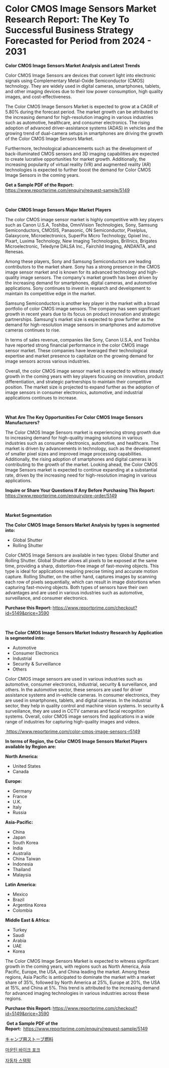 <p><h1>Color CMOS Image Sensors Market Research Report: The Key To Successful Business Strategy Forecasted for Period from 2024 - 2031</h1></p><p><strong>Color CMOS Image Sensors Market Analysis and Latest Trends</strong></p>
<p><p>Color CMOS Image Sensors are devices that convert light into electronic signals using Complementary Metal-Oxide Semiconductor (CMOS) technology. They are widely used in digital cameras, smartphones, tablets, and other imaging devices due to their low power consumption, high quality images, and cost-effectiveness.</p><p>The Color CMOS Image Sensors Market is expected to grow at a CAGR of 5.80% during the forecast period. The market growth can be attributed to the increasing demand for high-resolution imaging in various industries such as automotive, healthcare, and consumer electronics. The rising adoption of advanced driver-assistance systems (ADAS) in vehicles and the growing trend of dual-camera setups in smartphones are driving the growth of the Color CMOS Image Sensors Market.</p><p>Furthermore, technological advancements such as the development of back-illuminated CMOS sensors and 3D imaging capabilities are expected to create lucrative opportunities for market growth. Additionally, the increasing popularity of virtual reality (VR) and augmented reality (AR) technologies is expected to further boost the demand for Color CMOS Image Sensors in the coming years.</p></p>
<p><strong>Get a Sample PDF of the Report:&nbsp;</strong> <a href="https://www.reportprime.com/enquiry/request-sample/5149">https://www.reportprime.com/enquiry/request-sample/5149</a></p>
<p>&nbsp;</p>
<p><strong>Color CMOS Image Sensors Major Market Players</strong></p>
<p><p>The color CMOS image sensor market is highly competitive with key players such as Canon U.S.A, Toshiba, OmniVision Technologies, Sony, Samsung Semiconductors, CMOSIS, Panasonic, ON Semiconductor, Pixelplus, Galaxycore, Microelectronics, SuperPix Micro Technology, Gpixel Inc., Pixart, Luxima Technology, New Imaging Technologies, Brillnics, Brigates Microelectronic, Teledyne DALSA Inc., Fairchild Imaging, ANDANTA, and Renesas.</p><p>Among these players, Sony and Samsung Semiconductors are leading contributors to the market share. Sony has a strong presence in the CMOS image sensor market and is known for its advanced technology and high-quality image sensors. The company's market growth has been driven by the increasing demand for smartphones, digital cameras, and automotive applications. Sony continues to invest in research and development to maintain its competitive edge in the market.</p><p>Samsung Semiconductors is another key player in the market with a broad portfolio of color CMOS image sensors. The company has seen significant growth in recent years due to its focus on product innovation and strategic partnerships. Samsung's market size is expected to grow further as the demand for high-resolution image sensors in smartphones and automotive cameras continues to rise.</p><p>In terms of sales revenue, companies like Sony, Canon U.S.A, and Toshiba have reported strong financial performance in the color CMOS image sensor market. These companies have leveraged their technological expertise and market presence to capitalize on the growing demand for image sensors across various industries.</p><p>Overall, the color CMOS image sensor market is expected to witness steady growth in the coming years with key players focusing on innovation, product differentiation, and strategic partnerships to maintain their competitive position. The market size is projected to expand further as the adoption of image sensors in consumer electronics, automotive, and industrial applications continues to increase.</p></p>
<p>&nbsp;</p>
<p><strong>What Are The Key Opportunities For Color CMOS Image Sensors Manufacturers?</strong></p>
<p><p>The Color CMOS Image Sensors market is experiencing strong growth due to increasing demand for high-quality imaging solutions in various industries such as consumer electronics, automotive, and healthcare. The market is driven by advancements in technology, such as the development of smaller pixel sizes and improved image processing capabilities. Additionally, the rising adoption of smartphones and digital cameras is contributing to the growth of the market. Looking ahead, the Color CMOS Image Sensors market is expected to continue expanding at a substantial rate, driven by the increasing need for high-resolution imaging in various applications.</p></p>
<p><strong>Inquire or Share Your Questions If Any Before Purchasing This Report:</strong> <a href="https://www.reportprime.com/enquiry/pre-order/5149">https://www.reportprime.com/enquiry/pre-order/5149</a></p>
<p>&nbsp;</p>
<p><strong>Market Segmentation</strong></p>
<p><strong>The Color CMOS Image Sensors Market Analysis by types is segmented into:</strong></p>
<p><ul><li>Global Shutter</li><li>Rolling Shutter</li></ul></p>
<p><p>Color CMOS Image Sensors are available in two types: Global Shutter and Rolling Shutter. Global Shutter allows all pixels to be exposed at the same time, providing a sharp, distortion-free image of fast-moving objects. This type is ideal for applications requiring precise timing and accurate motion capture. Rolling Shutter, on the other hand, captures images by scanning each row of pixels sequentially, which can result in image distortions when capturing fast-moving objects. Both types of sensors have their own advantages and are used in various industries such as automotive, surveillance, and consumer electronics.</p></p>
<p><strong>Purchase this Report:&nbsp;</strong><a href="https://www.reportprime.com/checkout?id=5149&price=3590">https://www.reportprime.com/checkout?id=5149&price=3590</a></p>
<p>&nbsp;</p>
<p><strong>The Color CMOS Image Sensors Market Industry Research by Application is segmented into:</strong></p>
<p><ul><li>Automotive</li><li>Consumer Electronics</li><li>Industrial</li><li>Security & Surveillance</li><li>Others</li></ul></p>
<p><p>Color CMOS image sensors are used in various industries such as automotive, consumer electronics, industrial, security & surveillance, and others. In the automotive sector, these sensors are used for driver assistance systems and in-vehicle cameras. In consumer electronics, they are used in smartphones, tablets, and digital cameras. In the industrial sector, they help in quality control and machine vision systems. In security & surveillance, they are used in CCTV cameras and facial recognition systems. Overall, color CMOS image sensors find applications in a wide range of industries for capturing high-quality images and videos.</p></p>
<p><a href="https://www.reportprime.com/color-cmos-image-sensors-r5149">&nbsp;https://www.reportprime.com/color-cmos-image-sensors-r5149</a></p>
<p><strong>In terms of Region, the Color CMOS Image Sensors Market Players available by Region are:</strong></p>
<p>
    <p> <strong> North America: </strong>
        <ul>
            <li>United States</li>
            <li>Canada</li>
        </ul>
        </p> 
    <p> <strong> Europe: </strong>
        <ul>
            <li>Germany</li>
            <li>France</li>
            <li>U.K.</li>
            <li>Italy</li>
            <li>Russia</li>
        </ul>
        </p> 
    <p> <strong> Asia-Pacific: </strong>
        <ul>
            <li>China</li>
            <li>Japan</li>
            <li>South Korea</li>
            <li>India</li>
            <li>Australia</li>
            <li>China Taiwan</li>
            <li>Indonesia</li>
            <li>Thailand</li>
            <li>Malaysia</li>
        </ul>
        </p> 
    <p> <strong> Latin America: </strong>
        <ul>
            <li>Mexico</li>
            <li>Brazil</li>
            <li>Argentina Korea</li>
            <li>Colombia</li>
        </ul>
        </p> 
    <p> <strong> Middle East & Africa: </strong>
        <ul>
            <li>Turkey</li>
            <li>Saudi</li>
            <li>Arabia</li>
            <li>UAE</li>
            <li>Korea</li>
        </ul>
    </p>
    </p>
<p><p>The Color CMOS Image Sensors Market is expected to witness significant growth in the coming years, with regions such as North America, Asia Pacific, Europe, the USA, and China leading the market. Among these regions, Asia Pacific is anticipated to dominate the market with a market share of 35%, followed by North America at 25%, Europe at 20%, the USA at 15%, and China at 5%. This trend is attributed to the increasing demand for advanced imaging technologies in various industries across these regions.</p></p>
<p><strong>Purchase this Report: </strong><a href="https://www.reportprime.com/checkout?id=5149&price=3590">https://www.reportprime.com/checkout?id=5149&price=3590</a></p>
<p>&nbsp;<strong>Get a Sample PDF of the Report:&nbsp;&nbsp;</strong><a href="https://www.reportprime.com/enquiry/request-sample/5149">https://www.reportprime.com/enquiry/request-sample/5149</a></p>
<p><strong></strong></p>
<p><p><a href="https://github.com/MacyOrn/Market-Research-Report-List-1/blob/main/220692773954.md">キャンプ用ストーブ燃料</a></p><p><a href="https://github.com/RickyMetzDVM/Market-Research-Report-List-1/blob/main/909099270495.md">마운틴 바이크 포크</a></p><p><a href="https://github.com/TitusBoyer1/Market-Research-Report-List-1/blob/main/281780570494.md">자동차 스탬핑</a></p></p>